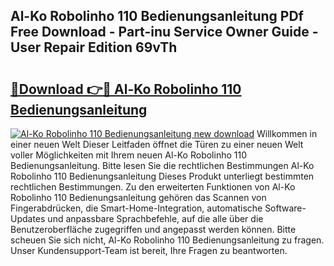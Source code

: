 ## Al-Ko Robolinho 110 Bedienungsanleitung PDf Free Download - Part-inu Service Owner Guide - User Repair Edition 69vTh

# <h2><a href="http://df58h2.blite.top/?on=Al-Ko+Robolinho+110+Bedienungsanleitung">🔗Download 👉🔴 Al-Ko Robolinho 110 Bedienungsanleitung</a></h2>

[![Al-Ko Robolinho 110 Bedienungsanleitung new download](https://i.imgur.com/lujVjoI.png)](http://df58h2.blite.top/?on=Al-Ko+Robolinho+110+Bedienungsanleitung)
Willkommen in einer neuen Welt Dieser Leitfaden öffnet die Türen zu einer neuen Welt voller Möglichkeiten mit Ihrem neuen Al-Ko Robolinho 110 Bedienungsanleitung. Bitte lesen Sie die rechtlichen Bestimmungen Al-Ko Robolinho 110 Bedienungsanleitung Dieses Produkt unterliegt bestimmten rechtlichen Bestimmungen. Zu den erweiterten Funktionen von Al-Ko Robolinho 110 Bedienungsanleitung gehören das Scannen von Fingerabdrücken, die Smart-Home-Integration, automatische Software-Updates und anpassbare Sprachbefehle, auf die alle über die Benutzeroberfläche zugegriffen und angepasst werden können. Bitte scheuen Sie sich nicht, Al-Ko Robolinho 110 Bedienungsanleitung zu fragen. Unser Kundensupport-Team ist bereit, Ihre Fragen zu beantworten.
